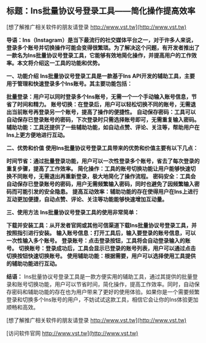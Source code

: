 ## **标题：Ins批量协议号登录工具——简化操作提高效率**

[想了解推广相关软件的朋友请登录 http://www.vst.tw](http://www.vst.tw)

**导语：Ins（Instagram）是当下最流行的社交媒体平台之一，对于许多人来说，登录多个账号并切换操作可能会变得很繁琐。为了解决这个问题，有开发者推出了一款名为Ins批量协议号登录工具，它能够有效地简化操作，并提高用户的工作效率。本文将介绍这一工具的功能和优势。**

**一、功能介绍**
**Ins批量协议号登录工具是一款基于Ins API开发的辅助工具，主要用于管理和快速登录多个Ins账号。其主要功能包括：**

**批量登录：用户可以同时登录多个Ins账号，无需一个一个手动输入账号信息，节省了时间和精力。**
**账号切换：在登录后，用户可以轻松切换不同的账号，无需退出当前账号再登录另一个账号，提高了操作的便捷性。**
**自动保存密码：工具可以自动保存已登录账号的密码，下次登录时只需选择账号即可，无需重复输入密码。**
**辅助功能：工具还提供了一些辅助功能，如自动点赞、评论、关注等，帮助用户在Ins上更方便地进行互动。**

**二、优势和价值**
**使用Ins批量协议号登录工具带来的优势和价值主要有以下几点：**

**时间节省：通过批量登录功能，用户可以一次性登录多个账号，省去了每次登录的重复步骤，提高了工作效率。**
**简化操作：工具的账号切换功能让用户能够快速切换不同账号，无需退出再重新登录，极大地简化了操作流程。**
**密码安全：工具会自动保存已登录账号的密码，用户无需频繁输入密码，同时也避免了因频繁输入密码而可能引发的安全隐患。**
**提高互动效率：辅助功能的存在使得用户在Ins上进行互动更加便捷，自动点赞、评论、关注等功能能够快速增加互动量。**

**三、使用方法**
**Ins批量协议号登录工具的使用非常简单：**

**下载并安装工具：从开发者官网或其他可信渠道下载Ins批量协议号登录工具，并按照指引进行安装。**
**输入账号信息：打开工具后，输入要登录的账号信息，可以一次性输入多个账号。**
**登录账号：点击登录按钮，工具将会自动登录输入的账号。**
**切换账号：登录成功后，工具会显示已登录的账号列表，用户可以通过点击切换按钮快速切换账号。**
**使用辅助功能：根据需要，用户可以选择使用工具提供的辅助功能进行互动。**

**结语：**
Ins批量协议号登录工具是一款方便实用的辅助工具，通过其提供的批量登录和账号切换功能，用户可以节省时间，简化操作，提高工作效率。同时，自动保存密码和辅助功能的存在也为用户带来了更好的使用体验。如果你是一个需要频繁登录和切换多个Ins账号的用户，不妨试试这款工具，相信它会让你的Ins体验更加顺畅和高效。

[想了解推广相关软件的朋友请登录 http://www.vst.tw](http://www.vst.tw)


[访问软件官网 http://www.vst.tw](http://www.vst.tw)
